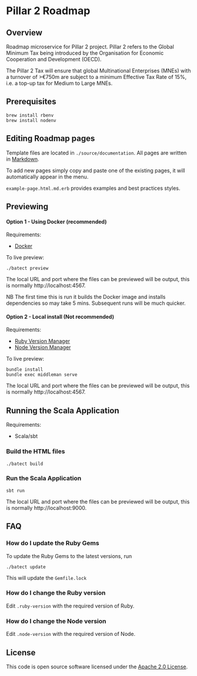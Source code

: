 # Pillar 2 Roadmap

## Overview

Roadmap microservice for Pillar 2 project. Pillar 2 refers to the Global Minimum Tax being introduced by the Organisation for Economic Cooperation and Development (OECD).

The Pillar 2 Tax will ensure that global Multinational Enterprises (MNEs) with a turnover of >€750m are subject to a minimum Effective Tax Rate of 15%, i.e. a top-up tax for Medium to Large MNEs.

## Prerequisites
```
brew install rbenv
brew install nodenv
```

## Editing Roadmap pages

Template files are located in `./source/documentation`. All pages are written in [Markdown](https://en.wikipedia.org/wiki/Markdown).

To add new pages simply copy and paste one of the existing pages, it will automatically appear in the menu.

`example-page.html.md.erb` provides examples and best practices styles.

## Previewing

#### Option 1 - Using Docker (recommended)

Requirements:
* [Docker](https://www.docker.com/)

To live preview:
```
./batect preview
```
The local URL and port where the files can be previewed will be output, this is normally http://localhost:4567.

NB The first time this is run it builds the Docker image and installs dependencies so may take 5 mins.
Subsequent runs will be much quicker.

#### Option 2 - Local install (Not recommended)

Requirements:
* [Ruby Version Manager][rbenv]
* [Node Version Manager][nodenv]

To live preview:
```
bundle install
bundle exec middleman serve
```
The local URL and port where the files can be previewed will be output, this is normally http://localhost:4567.

## Running the Scala Application

Requirements:
* Scala/sbt

### Build the HTML files
```
./batect build
```
### Run the Scala Application
```
sbt run
```

The local URL and port where the files can be previewed will be output, this is normally http://localhost:9000.


## FAQ

### How do I update the Ruby Gems
To update the Ruby Gems to the latest versions, run
```
./batect update
```
This will update the `Gemfile.lock`

### How do I change the Ruby version
Edit `.ruby-version` with the required version of Ruby.


### How do I change the Node version
Edit `.node-version` with the required version of Node.

[tdt]: https://github.com/alphagov/tech-docs-template
[rbenv]: https://github.com/rbenv/rbenv
[nodenv]: https://github.com/nodenv/nodenv

## License
This code is open source software licensed under the [Apache 2.0 License]("http://www.apache.org/licenses/LICENSE-2.0.html").
